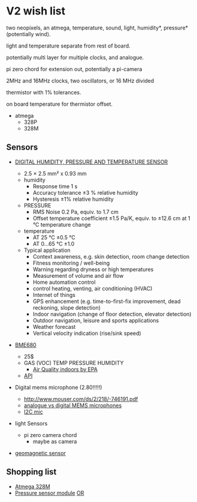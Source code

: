 # V2 wish list
two neopixels, an atmega, temperature, sound, light, humidity*, pressure* (potentially wind).

light and temperature separate from rest of board.

potentially multi layer for multiple clocks, and analogue.

pi zero chord for extension out, potentially a pi-camera

2MHz and 16MHz clocks, two oscillators, or 16 MHz divided

thermistor with 1% tolerances.

on board temperature for thermistor offset.




- atmega
  - 328P
  - 328M

## Sensors
- [DIGITAL HUMIDITY, PRESSURE AND TEMPERATURE SENSOR](http://au.mouser.com/ProductDetail/Bosch-Sensortec/BME280/?qs=sGAEpiMZZMsF1ODjcwEocB0teEbUEBlMe2ty%252bXJvNLw%3D)
  -  2.5 × 2.5 mm² x 0.93 mm
  - humidity
    - Response time 1 s
    - Accuracy tolerance ±3 % relative humidity
    - Hysteresis ±1% relative humidity
  - PRESSURE
    - RMS Noise 0.2 Pa, equiv. to 1.7 cm
    - Offset temperature coefficient ±1.5 Pa/K, equiv. to ±12.6 cm at 1 °C temperature change
  - temperature
    - AT 25 °C ±0.5 °C
    - AT 0…65 °C ±1.0
  - Typical application
    - Context awareness, e.g. skin detection, room change detection
    - Fitness monitoring / well-being
    - Warning regarding dryness or high temperatures
    - Measurement of volume and air flow
    - Home automation control
    - control heating, venting, air conditioning (HVAC)
    - Internet of things
    - GPS enhancement (e.g. time-to-first-fix improvement, dead reckoning, slope detection)
    - Indoor navigation (change of floor detection, elevator detection)
    - Outdoor navigation, leisure and sports applications
    - Weather forecast
    - Vertical velocity indication (rise/sink speed)
- [BME680](https://www.letscontrolit.com/forum/viewtopic.php?t=2067)
  -  25$
  - GAS (VOC) TEMP PRESSURE HUMIDITY
    - [Air Quality indoors by EPA](https://www.epa.gov/indoor-air-quality-iaq/volatile-organic-compounds-impact-indoor-air-quality)
  - [API](https://github.com/BoschSensortec/BME680_driver)


- Digital mems microphone (2.80!!!!!)
  - http://www.mouser.com/ds/2/218/-746191.pdf
  - [analogue vs digital MEMS microphones](http://www.analog.com/media/en/technical-documentation/technical-articles/Analog-and-Digital-MEMS-Microphone-Design-Considerations-MS-2472.pdf)
  -  [I2C mic](http://www.mouser.com/ds/2/218/-746171.pdf)

- light Sensors
  - pi zero camera chord
    - maybe as camera

- [geomagnetic sensor](http://www.mouser.com/ds/2/783/BST-BMM150-DS001-01-786480.pdf)


## Shopping list
- [Atmega 328M]()
- [Pressure sensor module](http://www.auselectronicsdirect.com.au/arduino-pressure-sensor-module-bmp280?gclid=CjwKEAjwl9DIBRCG_e3DwsKsizsSJADMmJ11tKfxi0ezAvWRC9rwPqejMBrH5LOwPU1thV7f3B-ybBoCjWLw_wcB) [OR](https://www.pakronics.com.au/products/adafruit-bmp280-i2c-or-spi-barometric-pressure-altitude-sensor-ada2651?utm_medium=cpc&utm_source=googlepla&variant=5684028801&gclid=CjwKEAjwl9DIBRCG_e3DwsKsizsSJADMmJ11S97aky4vGhfehQ7hGct_5uqy4YmQ6ba3Q63BrHTQCRoCQWDw_wcB)
